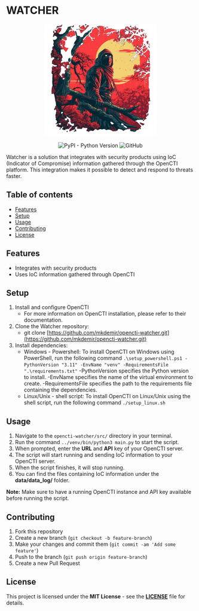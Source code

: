 # WATCHER

<p align="center">
  <img width="300" height="300" src="assets/ninja.png">
</p>

<p align="center">
    <img alt="PyPI - Python Version" src="https://img.shields.io/pypi/pyversions/pycti?color=%2327AE60&style=plastic">
    <img alt="GitHub" src="https://img.shields.io/github/license/mkdemir/opencti-watcher?color=%2334495E&style=plastic">

</p>

Watcher is a solution that integrates with security products using IoC (Indicator of Compromise) information gathered through the OpenCTI platform. This integration makes it possible to detect and respond to threats faster.

## Table of contents

* [Features](#features)
* [Setup](#setup)
* [Usage](#usage)
* [Contributing](#contributing)
* [License](#license)

## Features

* Integrates with security products
* Uses IoC information gathered through OpenCTI

## Setup

1. Install and configure OpenCTI
    * For more information on OpenCTI installation, please refer to their documentation.
2. Clone the Watcher repository:
    * git clone [https://github.com/mkdemir/opencti-watcher.git](https://github.com/mkdemir/opencti-watcher.git)
3. Install dependencies:
    * Windows - Powershell: To install OpenCTI on Windows using PowerShell, run the following command
    `.\setup_powershell.ps1 -PythonVersion "3.11" -EnvName "venv" -RequirementsFile ".\requirements.txt"`
        -PythonVersion specifies the Python version to install.
        -EnvName specifies the name of the virtual environment to create.
        -RequirementsFile specifies the path to the requirements file containing the dependencies.
    * Linux/Unix - shell script: To install OpenCTI on Linux/Unix using the shell script, run the following command
    `./setup_linux.sh`

## Usage

1. Navigate to the `opencti-watcher/src/` directory in your terminal.
2. Run the command `../venv/bin/python3 main.py` to start the script.
3. When prompted, enter the **URL** and **API** key of your OpenCTI server.
4. The script will start running and sending IoC information to your OpenCTI server.
5. When the script finishes, it will stop running.
6. You can find the files containing IoC information under the **data/data_log/** folder.

**Note:** Make sure to have a running OpenCTI instance and API key available before running the script.

## Contributing

1. Fork this repository
2. Create a new branch (`git checkout -b feature-branch`)
3. Make your changes and commit them (`git commit -am 'Add some feature'`)
4. Push to the branch (`git push origin feature-branch`)
5. Create a new Pull Request

## License

This project is licensed under the **MIT License** - see the **[LICENSE](https://github.com/mkdemir/opencti-watcher/blob/main/LICENSE)** file for details.
